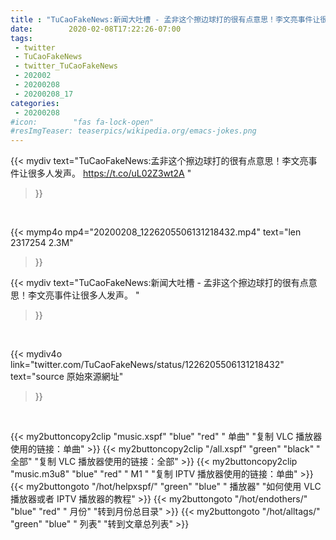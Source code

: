 ```yaml
---
title : "TuCaoFakeNews:新闻大吐槽 - 孟非这个擦边球打的很有点意思！李文亮事件让很多人发声。 "
date:        2020-02-08T17:22:26-07:00
tags:
 - twitter
 - TuCaoFakeNews
 - twitter_TuCaoFakeNews
 - 202002
 - 20200208
 - 20200208_17
categories:
 - 20200208
#icon:        "fas fa-lock-open"
#resImgTeaser: teaserpics/wikipedia.org/emacs-jokes.png
---
```


{{< mydiv text="TuCaoFakeNews:孟非这个擦边球打的很有点意思！李文亮事件让很多人发声。   https://t.co/uL02Z3wt2A "
>}}
<br>


{{< mymp4o mp4="20200208_1226205506131218432.mp4"
text="len 2317254    2.3M"
>}}


{{< mydiv text="TuCaoFakeNews:新闻大吐槽 - 孟非这个擦边球打的很有点意思！李文亮事件让很多人发声。 "
>}}
<br>

{{< mydiv4o link="twitter.com/TuCaoFakeNews/status/1226205506131218432"
text="source 原始來源網址"
>}}


<br>





{{< my2buttoncopy2clip "music.xspf"        "blue"   "red"    " 单曲"  "复制 VLC 播放器使用的链接：单曲" >}} {{< my2buttoncopy2clip "/all.xspf"         "green"  "black"  " 全部"  "复制 VLC 播放器使用的链接：全部" >}} {{< my2buttoncopy2clip "music.m3u8"        "blue"   "red"    " M1 "    "复制 IPTV 播放器使用的链接：单曲" >}} {{< my2buttongoto      "/hot/helpxspf/"    "green"  "blue"   " 播放器" "如何使用 VLC 播放器或者 IPTV 播放器的教程" >}} {{< my2buttongoto      "/hot/endothers/"   "blue"   "red"    " 月份"   "转到月份总目录" >}} {{< my2buttongoto      "/hot/alltags/"     "green"  "blue"   " 列表"   "转到文章总列表" >}} 
